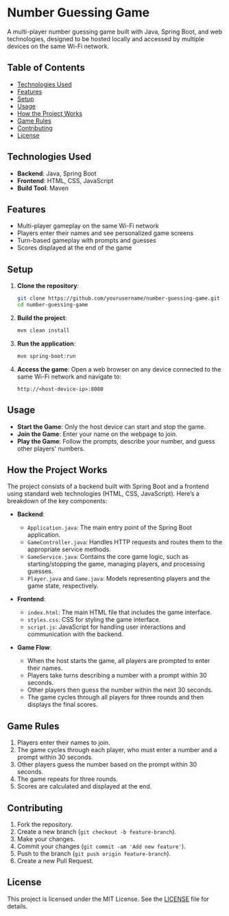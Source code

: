 # Number Guessing Game

A multi-player number guessing game built with Java, Spring Boot, and web technologies, designed to be hosted locally and accessed by multiple devices on the same Wi-Fi network.

## Table of Contents

- [Technologies Used](#technologies-used)
- [Features](#features)
- [Setup](#setup)
- [Usage](#usage)
- [How the Project Works](#how-the-project-works)
- [Game Rules](#game-rules)
- [Contributing](#contributing)
- [License](#license)

## Technologies Used

- **Backend**: Java, Spring Boot
- **Frontend**: HTML, CSS, JavaScript
- **Build Tool**: Maven

## Features

- Multi-player gameplay on the same Wi-Fi network
- Players enter their names and see personalized game screens
- Turn-based gameplay with prompts and guesses
- Scores displayed at the end of the game

## Setup

1. **Clone the repository**:
    ```sh
    git clone https://github.com/yourusername/number-guessing-game.git
    cd number-guessing-game
    ```

2. **Build the project**:
    ```sh
    mvn clean install
    ```

3. **Run the application**:
    ```sh
    mvn spring-boot:run
    ```

4. **Access the game**:
    Open a web browser on any device connected to the same Wi-Fi network and navigate to:
    ```
    http://<host-device-ip>:8080
    ```

## Usage

- **Start the Game**: Only the host device can start and stop the game.
- **Join the Game**: Enter your name on the webpage to join.
- **Play the Game**: Follow the prompts, describe your number, and guess other players' numbers.

## How the Project Works

The project consists of a backend built with Spring Boot and a frontend using standard web technologies (HTML, CSS, JavaScript). Here’s a breakdown of the key components:

- **Backend**:
  - `Application.java`: The main entry point of the Spring Boot application.
  - `GameController.java`: Handles HTTP requests and routes them to the appropriate service methods.
  - `GameService.java`: Contains the core game logic, such as starting/stopping the game, managing players, and processing guesses.
  - `Player.java` and `Game.java`: Models representing players and the game state, respectively.

- **Frontend**:
  - `index.html`: The main HTML file that includes the game interface.
  - `styles.css`: CSS for styling the game interface.
  - `script.js`: JavaScript for handling user interactions and communication with the backend.

- **Game Flow**:
  - When the host starts the game, all players are prompted to enter their names.
  - Players take turns describing a number with a prompt within 30 seconds.
  - Other players then guess the number within the next 30 seconds.
  - The game cycles through all players for three rounds and then displays the final scores.

## Game Rules

1. Players enter their names to join.
2. The game cycles through each player, who must enter a number and a prompt within 30 seconds.
3. Other players guess the number based on the prompt within 30 seconds.
4. The game repeats for three rounds.
5. Scores are calculated and displayed at the end.

## Contributing

1. Fork the repository.
2. Create a new branch (`git checkout -b feature-branch`).
3. Make your changes.
4. Commit your changes (`git commit -am 'Add new feature'`).
5. Push to the branch (`git push origin feature-branch`).
6. Create a new Pull Request.

## License

This project is licensed under the MIT License. See the [LICENSE](LICENSE) file for details.


